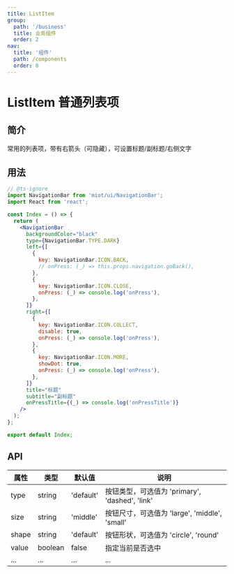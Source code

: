 ```yaml
---
title: ListItem
group:
  path: '/business'
  title: 业务组件
  order: 2
nav:
  title: '组件'
  path: /components
  order: 0
---
```


# ListItem 普通列表项

## 简介

常用的列表项，带有右箭头（可隐藏），可设置标题/副标题/右侧文字

## 用法

```jsx
// @ts-ignore
import NavigationBar from 'miot/ui/NavigationBar';
import React from 'react';

const Index = () => {
  return (
    <NavigationBar
      backgroundColor="black"
      type={NavigationBar.TYPE.DARK}
      left={[
        {
          key: NavigationBar.ICON.BACK,
          // onPress: (_) => this.props.navigation.goBack(),
        },
        {
          key: NavigationBar.ICON.CLOSE,
          onPress: (_) => console.log('onPress'),
        },
      ]}
      right={[
        {
          key: NavigationBar.ICON.COLLECT,
          disable: true,
          onPress: (_) => console.log('onPress'),
        },
        {
          key: NavigationBar.ICON.MORE,
          showDot: true,
          onPress: (_) => console.log('onPress'),
        },
      ]}
      title="标题"
      subtitle="副标题"
      onPressTitle={(_) => console.log('onPressTitle')}
    />
  );
};

export default Index;
```

## API

| 属性  | 类型    | 默认值    | 说明                                           |
| ----- | ------- | --------- | ---------------------------------------------- |
| type  | string  | 'default' | 按钮类型，可选值为 'primary', 'dashed', 'link' |
| size  | string  | 'middle'  | 按钮尺寸，可选值为 'large', 'middle', 'small'  |
| shape | string  | 'default' | 按钮形状，可选值为 'circle', 'round'           |
| value | boolean | false     | 指定当前是否选中                               |
| ...   | ...     | ...       | ...                                            |
